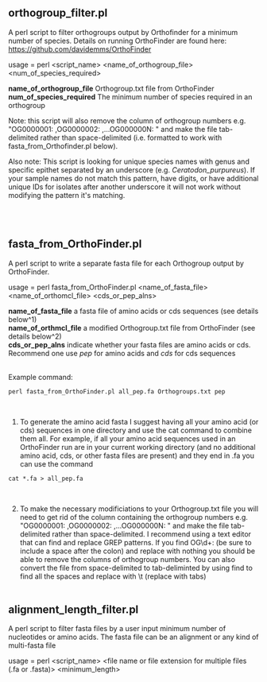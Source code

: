 ## orthogroup_filter.pl

A perl script to filter orthogroups output by Orthofinder for a minimum number of species. Details on running OrthoFinder are found here: https://github.com/davidemms/OrthoFinder

usage = perl <script_name> <name_of_orthogroup_file> <num_of_species_required>

**name_of_orthogroup_file**   Orthogroup.txt file from OrthoFinder<br>
**num_of_species_required**   The minimum number of species required in an orthogroup
<br>

Note: this script will also remove the column of orthogroup numbers e.g. "OG0000001: ,OG0000002: ,...OG000000N: " and make the file tab-delimited rather than space-delimited (i.e. formatted to work with fasta_from_Orthofinder.pl below).

Also note: This script is looking for unique species names with genus and specific epithet separated by an underscore (e.g. *Ceratodon_purpureus*). If your sample names do not match this pattern, have digits, or have additional unique IDs for isolates after another underscore it will not work without modifying the pattern it's matching. 

<br><br>

## fasta_from_OrthoFinder.pl

A perl script to write a separate fasta file for each Orthogroup output by OrthoFinder. 

usage = perl fasta_from_OrthoFinder.pl <name_of_fasta_file> <name_of_orthomcl_file> <cds_or_pep_alns>

**name_of_fasta_file**		a fasta file of amino acids or cds sequences (see details below^1)<br>
**name_of_orthmcl_file**		a modified Orthogroup.txt file from OrthoFinder (see details below^2)<br>
**cds_or_pep_alns**		indicate whether your fasta files are amino acids or cds. Recommend one use *pep* for amino acids and *cds* for cds sequences<br>
<br>

Example command:

```{r}
perl fasta_from_OrthoFinder.pl all_pep.fa Orthogroups.txt pep
```
<br>

1. To generate the amino acid fasta I suggest having all your amino acid (or cds) sequences in one directory and use the cat command to combine them all. For example, if all your amino acid sequences used in an OrthoFinder run are in your current working directory (and no additional amino acid, cds, or other fasta files are present) and they end in .fa you can use the command

```{r}
cat *.fa > all_pep.fa
```
<br>

2. To make the necessary modificiations to your Orthogroup.txt file you will need to get rid of the column containing the orthogroup numbers e.g. "OG0000001: ,OG0000002: ,...OG000000N: " and make the file tab-delimited rather than space-delimited. I recommend using a text editor that can find and replace GREP patterns. If you find OG\d+:  (be sure to include a space after the colon) and replace with nothing you should be able to remove the columns of orthogroup numbers. You can also convert the file from space-delimited to tab-deliminted by using find to find all the spaces and replace with \t (replace with tabs) 
<br><br>


## alignment_length_filter.pl

A perl script to filter fasta files by a user input minimum number of nucleotides or amino acids. The fasta file can be an alignment or any kind of multi-fasta file

usage = perl <script_name> <file name or file extension for multiple files (.fa or .fasta)> <minimum_length>
<br><br>
